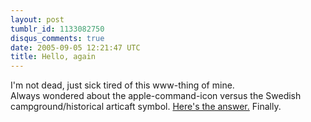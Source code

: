```yaml
---
layout: post
tumblr_id: 1133082750
disqus_comments: true
date: 2005-09-05 12:21:47 UTC
title: Hello, again
---
```


I'm not dead, just sick tired of this www-thing of mine.
<br/>
Always wondered about the apple-command-icon versus the Swedish campground/historical articaft symbol. <a href="http://folklore.org/StoryView.py?project=Macintosh&#38;story=Swedish_Campground.txt" target="_blank">Here's the answer.</a> Finally.
